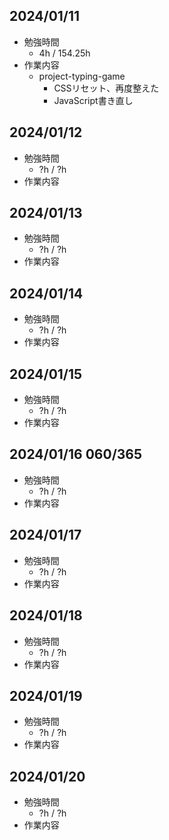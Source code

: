 ## 2024/01/11
- 勉強時間
  - 4h / 154.25h
- 作業内容
  - project-typing-game
    - CSSリセット、再度整えた
    - JavaScript書き直し

## 2024/01/12
- 勉強時間
  - ?h / ?h
- 作業内容

## 2024/01/13
- 勉強時間
  - ?h / ?h
- 作業内容

## 2024/01/14
- 勉強時間
  - ?h / ?h
- 作業内容

## 2024/01/15
- 勉強時間
  - ?h / ?h
- 作業内容

## 2024/01/16 060/365
- 勉強時間
  - ?h / ?h
- 作業内容

## 2024/01/17
- 勉強時間
  - ?h / ?h
- 作業内容

## 2024/01/18
- 勉強時間
  - ?h / ?h
- 作業内容

## 2024/01/19
- 勉強時間
  - ?h / ?h
- 作業内容

## 2024/01/20
- 勉強時間
  - ?h / ?h
- 作業内容
